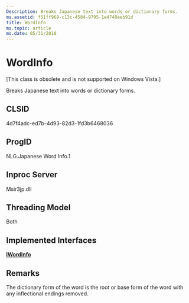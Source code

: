 ```yaml
---
Description: Breaks Japanese text into words or dictionary forms.
ms.assetid: f51ff969-c13c-4584-9795-1e4748eeb91d
title: WordInfo
ms.topic: article
ms.date: 05/31/2018
---
```


# WordInfo

\[This class is obsolete and is not supported on Windows Vista.\]

Breaks Japanese text into words or dictionary forms.

## CLSID

4d7f4adc-ed7b-4d93-82d3-1fd3b6468036

## ProgID

NLG.Japanese Word Info.1

## Inproc Server

Msir3jp.dll

## Threading Model

Both

## Implemented Interfaces

[**IWordInfo**](iwordinfo.md)

## Remarks

The dictionary form of the word is the root or base form of the word with any inflectional endings removed.

 

 



